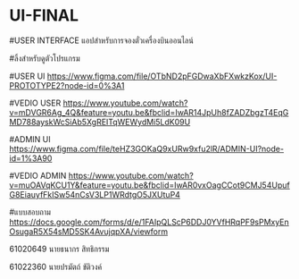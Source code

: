 # UI-FINAL

#USER INTERFACE แอปสำหรับการจองตั๋วเครื่องบินออนไลน์



#ลิ้งสำหรับดูตัวโปรแกรม 

#USER UI
https://www.figma.com/file/OTbND2pFGDwaXbFXwkzKox/UI-PROTOTYPE2?node-id=0%3A1

#VEDIO USER 
https://www.youtube.com/watch?v=mDVGR6Ag_4Q&feature=youtu.be&fbclid=IwAR14JpUh8fZADZbgzT4EqGMD788ayskWcSiAb5XgREITqWEWydMi5LdK09U


#ADMIN UI
https://www.figma.com/file/teHZ3GOKaQ9xURw9xfu2lR/ADMIN-UI?node-id=1%3A90

#VEDIO ADMIN 
https://www.youtube.com/watch?v=muOAVqKCU1Y&feature=youtu.be&fbclid=IwAR0vxOagCCot9CMJ54UpufG8EiauyfFkISw54nCsV3LP1WRdtgO5JXUtuP4

#แบบสอบถาม 
https://docs.google.com/forms/d/e/1FAIpQLScP6DDJ0YVfHRqPF9sPMxyEnOsugaR5X54sMD5SK4AvujqpXA/viewform



61020649 นายธนากร สิทธิกรรม

61022360 นายปรมัตถ์ ขัติวงค์
